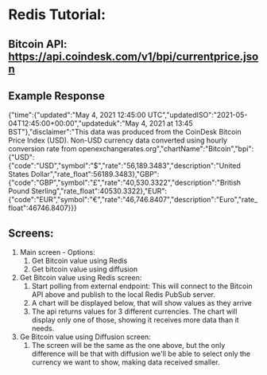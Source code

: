 # Redis Tutorial:

## Bitcoin API: https://api.coindesk.com/v1/bpi/currentprice.json

## Example Response

{"time":{"updated":"May 4, 2021 12:45:00 UTC","updatedISO":"2021-05-04T12:45:00+00:00","updateduk":"May 4, 2021 at 13:45 BST"},"disclaimer":"This data was produced from the CoinDesk Bitcoin Price Index (USD). Non-USD currency data converted using hourly conversion rate from openexchangerates.org","chartName":"Bitcoin","bpi":{"USD":{"code":"USD","symbol":"&#36;","rate":"56,189.3483","description":"United States Dollar","rate_float":56189.3483},"GBP":{"code":"GBP","symbol":"&pound;","rate":"40,530.3322","description":"British Pound Sterling","rate_float":40530.3322},"EUR":{"code":"EUR","symbol":"&euro;","rate":"46,746.8407","description":"Euro","rate_float":46746.8407}}}

## Screens:

1. Main screen - Options:
	1. Get Bitcoin value using Redis
	2. Get bitcoin value using diffusion
2. Get Bitcoin value using Redis screen:
	1. Start polling from external endpoint: This will connect to the Bitcoin API above and publish to the local Redis PubSub server.
	2. A chart will be displayed below, that will show values as they arrive
	3. The api returns values for 3 different currencies. The chart will display only one of those, showing it receives more data than it needs.
3. Ge Bitcoin value using Diffusion screen:
	1. The screen will be the same as the one above, but the only difference will be that with diffusion we'll be able to select only the currency we want to show, making data received smaller.

